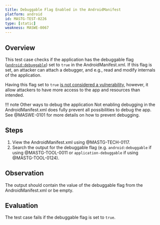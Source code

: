 ```yaml
---
title: Debuggable Flag Enabled in the AndroidManifest
platform: android
id: MASTG-TEST-0226
type: [static]
weakness: MASWE-0067
---
```


## Overview

This test case checks if the application has the debuggable flag ([`android:debuggable`](https://developer.android.com/guide/topics/manifest/application-element#debug)) set to `true` in the AndroidManifest.xml. If this flag is set, an attacker can attach a debugger, and e.g., read and modify internals of the application.

Having this flag set to `true` [is not considered a vulnerability](https://developer.android.com/privacy-and-security/risks/android-debuggable), however, it allow attackers to have more access to the app and resources than intended.

!!! note Other ways to debug the application
    Not enabling debugging in the AndroidManifest.xml does fully prevent all possibilities to debug the app. See @MASWE-0101 for more details on how to prevent debugging.

## Steps

1. View the AndroidManifest.xml using @MASTG-TECH-0117.
2. Search the output for the debuggable flag (e.g. `android:debuggable` if using @MASTG-TOOL-0011 or `application-debuggable` if using @MASTG-TOOL-0124).

## Observation

The output should contain the value of the debuggable flag from the AndroidManifest.xml or be empty.

## Evaluation

The test case fails if the debuggable flag is set to `true`.
